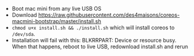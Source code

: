* Boot mac mini from any live USB OS
* Download
  https://raw.githubusercontent.com/des4maisons/coreos-macmini-bootstrap/master/install.sh
* `chmod u+x install.sh && ./install.sh` which will install coreos to `/dev/sda`.
* Installation will fail with this: BLKRRPART: Device or resource busy. When
  that happens, reboot to live USB, redownload install.sh and rerun
